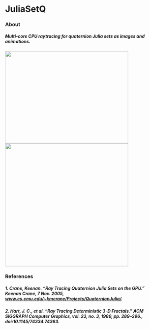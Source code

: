 # JuliaSetQ

### About 
##### Multi-core CPU raytracing for quaternion Julia sets as images and animations.

<kbd>
  <img src="https://github.com/J0HNN7G/JuliaSetQ/blob/master/Imaging/images/Chromaticity.jpg" width="400" height="300"> 
  <img src="https://github.com/J0HNN7G/Haskell-Projects/blob/master/JuliaSetQ/Animation/videos/Short.gif" width="400"/>
</kbd>

### References
##### 1. Crane, Keenan. “Ray Tracing Quaternion Julia Sets on the GPU.” Keenan Crane, 7 Nov. 2005, www.cs.cmu.edu/~kmcrane/Projects/QuaternionJulia/.

##### 2. Hart, J. C., et al. “Ray Tracing Deterministic 3-D Fractals.” ACM SIGGRAPH Computer Graphics, vol. 23, no. 3, 1989, pp. 289–296., doi:10.1145/74334.74363.
